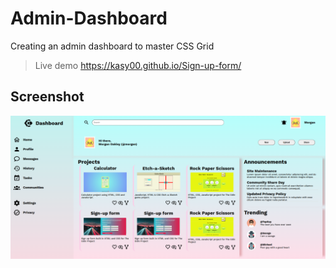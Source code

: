 # Admin-Dashboard
Creating an admin dashboard to master CSS Grid
>
>Live demo https://kasy00.github.io/Sign-up-form/

## Screenshot
![Example screenshot](./img/projects-imgs/demo.png)
